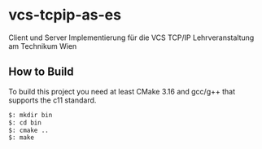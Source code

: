 # vcs-tcpip-as-es
Client und Server Implementierung für die VCS TCP/IP Lehrveranstaltung am Technikum Wien

## How to Build

To build this project you need at least CMake 3.16 and gcc/g++ that supports the c11 standard.

```sh
$: mkdir bin
$: cd bin
$: cmake ..
$: make
```